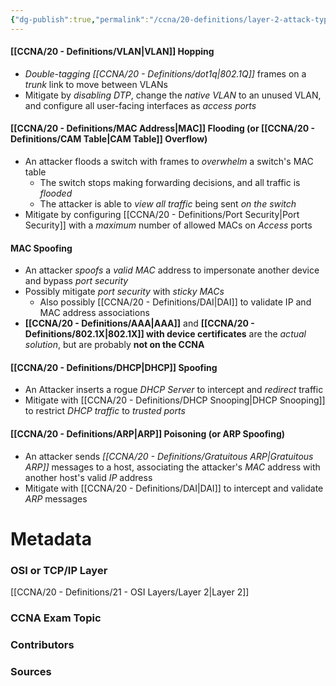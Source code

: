 ```yaml
---
{"dg-publish":true,"permalink":"/ccna/20-definitions/layer-2-attack-types/","tags":["defs_ccna"]}
---
```


#### [[CCNA/20 - Definitions/VLAN\|VLAN]] Hopping
- *Double-tagging [[CCNA/20 - Definitions/dot1q\|802.1Q]]* frames on a *trunk* link to move between VLANs
- Mitigate by *disabling DTP*, change the *native VLAN* to an unused VLAN, and configure all user-facing interfaces as *access ports*

#### [[CCNA/20 - Definitions/MAC Address\|MAC]] Flooding (or [[CCNA/20 - Definitions/CAM Table\|CAM Table]] Overflow)
- An attacker floods a switch with frames to *overwhelm* a switch's MAC table
	- The switch stops making forwarding decisions, and all traffic is *flooded*
	- The attacker is able to *view all traffic* being sent *on the switch*
- Mitigate by configuring [[CCNA/20 - Definitions/Port Security\|Port Security]] with a *maximum* number of allowed MACs on *Access* ports

#### MAC Spoofing
- An attacker *spoofs* a *valid MAC* address to impersonate another device and bypass *port security*
- Possibly mitigate *port security* with *sticky MACs*
	- Also possibly [[CCNA/20 - Definitions/DAI\|DAI]] to validate IP and MAC address associations
- **[[CCNA/20 - Definitions/AAA\|AAA]]** and **[[CCNA/20 - Definitions/802.1X\|802.1X]] with device certificates** are the *actual solution*, but are probably **not on the CCNA**

#### [[CCNA/20 - Definitions/DHCP\|DHCP]] Spoofing
- An Attacker inserts a rogue *DHCP Server* to intercept and *redirect* traffic
- Mitigate with [[CCNA/20 - Definitions/DHCP Snooping\|DHCP Snooping]] to restrict *DHCP traffic* to *trusted ports*

#### [[CCNA/20 - Definitions/ARP\|ARP]] Poisoning (or ARP Spoofing)
- An attacker sends *[[CCNA/20 - Definitions/Gratuitous ARP\|Gratuitous ARP]]* messages to a host, associating the attacker's *MAC* address with another host's valid *IP* address
- Mitigate with [[CCNA/20 - Definitions/DAI\|DAI]] to intercept and validate *ARP* messages



# Metadata
### OSI or TCP/IP Layer
[[CCNA/20 - Definitions/21 - OSI Layers/Layer 2\|Layer 2]]

### CCNA Exam Topic

### Contributors

### Sources
